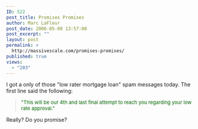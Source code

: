 ```yaml
---
ID: 522
post_title: Promises Promises
author: Marc LaFleur
post_date: 2006-05-08 13:57:00
post_excerpt: ""
layout: post
permalink: >
  http://massivescale.com/promises-promises/
published: true
views:
  - "203"
---
```

<P>I got a only of those "low rater mortgage loan" spam messages today. The first line said the following:</P>
<BLOCKQUOTE dir=ltr style="MARGIN-RIGHT: 0px"><FONT color=#006400 size=2>
<P>"This will be our 4th and last final attempt to reach you regarding your low rate approval."</P></FONT></BLOCKQUOTE>
<P>Really? Do you promise? <FONT size=2></P></FONT>